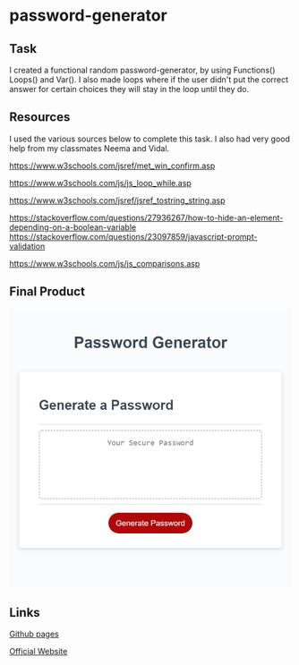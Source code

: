# password-generator

## Task
 I created a functional random password-generator, by using Functions() Loops() and Var(). I also made loops where if the user didn't put the correct answer for certain choices they will stay in the loop until they do.

 ## Resources

 I used the various sources below to complete this task. I also had very good help from my classmates Neema and Vidal.

https://www.w3schools.com/jsref/met_win_confirm.asp

https://www.w3schools.com/js/js_loop_while.asp

https://www.w3schools.com/jsref/jsref_tostring_string.asp

https://stackoverflow.com/questions/27936267/how-to-hide-an-element-depending-on-a-boolean-variable
https://stackoverflow.com/questions/23097859/javascript-prompt-validation

https://www.w3schools.com/js/js_comparisons.asp

## Final Product

![Screenshot of my final page.](./finalProduct.png)

## Links

[Github pages](https://github.com/GustavoTijerino1/password-generator)

[Official Website](https://gustavotijerino1.github.io/password-generator/)